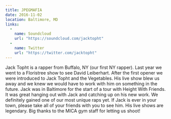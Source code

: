 ```yaml
---
title: JPEGMAFIA
date: 2016-11-02
location: Baltimore, MD
links:
  -
    name: Soundcloud
    url: "https://soundcloud.com/jacktopht"
  -
    name: Twitter
    url: "https://twitter.com/jacktopht"
---
```


Jack Topht is a rapper from Buffalo, NY (our first NY rapper). Last year we went to a Floristree show to see David Leiberhart. After the first opener we were introduced to Jack Topht and the Vegetables. His live show blew us away and we knew we would have to work with him on something in the future. Jack was in Baltimore for the start of a tour with Height With Friends. It was great hanging out with Jack and catching up on his new work. We definitely gained one of our most unique raps yet. If Jack is ever in your town, please take all of your friends with you to see him. His live shows are legendary. Big thanks to the MICA gym staff for letting us shoot!
